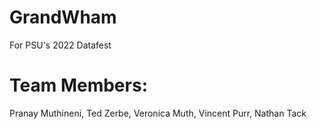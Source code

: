 # GrandWham
For PSU's 2022 Datafest
# Team Members:
Pranay Muthineni, Ted Zerbe, Veronica Muth, Vincent Purr, Nathan Tack
